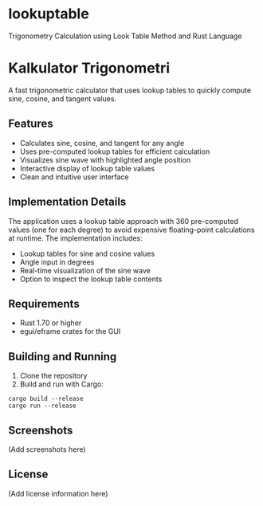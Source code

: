 # lookuptable
Trigonometry Calculation using Look Table Method and Rust Language

# Kalkulator Trigonometri

A fast trigonometric calculator that uses lookup tables to quickly compute sine, cosine, and tangent values.

## Features

- Calculates sine, cosine, and tangent for any angle
- Uses pre-computed lookup tables for efficient calculation
- Visualizes sine wave with highlighted angle position
- Interactive display of lookup table values
- Clean and intuitive user interface

## Implementation Details

The application uses a lookup table approach with 360 pre-computed values (one for each degree) to avoid expensive floating-point calculations at runtime. The implementation includes:

- Lookup tables for sine and cosine values
- Angle input in degrees
- Real-time visualization of the sine wave
- Option to inspect the lookup table contents

## Requirements

- Rust 1.70 or higher
- egui/eframe crates for the GUI

## Building and Running

1. Clone the repository
2. Build and run with Cargo:

```
cargo build --release
cargo run --release
```

## Screenshots

(Add screenshots here)

## License

(Add license information here)
